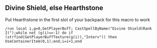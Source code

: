 ## Divine Shield, else Hearthstone 
Put Hearthstone in the first slot of your backpack for this macro to work
```
/run local i,g=0,GetPlayerBuff; CastSpellByName("Divine Shield(Rank 2)");while not (g(i)==-1) do if (strfind(GetPlayerBuffTexture(g(i)),"Interv")) then UseContainerItem(0,1);end;i=i+1;end
```